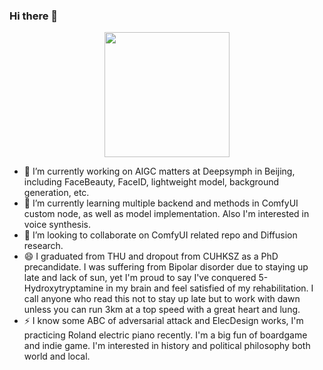 ### Hi there 👋
<div id="header" align="center">
  <img src="https://media.giphy.com/media/smGCEo5zsAXtK4bqAT/giphy.gif" width="200"/>
</div>

- 🔭 I’m currently working on AIGC matters at Deepsymph in Beijing, including FaceBeauty, FaceID, lightweight model, background generation, etc.
- 🌱 I’m currently learning multiple backend and methods in ComfyUI custom node, as well as model implementation. Also I'm interested in voice synthesis.
- 👯 I’m looking to collaborate on ComfyUI related repo and Diffusion research.
- 😄 I graduated from THU and dropout from CUHKSZ as a PhD precandidate. I was suffering from Bipolar disorder due to staying up late and lack of sun, yet I'm proud to say I've conquered 5-Hydroxytryptamine in my brain and feel satisfied of my rehabilitation. I call anyone who read this not to stay up late but to work with dawn unless you can run 3km at a top speed with a great heart and lung.
- ⚡ I know some ABC of adversarial attack and ElecDesign works, I'm practicing Roland electric piano recently. I'm a big fun of boardgame and indie game. I'm interested in history and political philosophy both world and local.
<!--
**YacratesWyh/YacratesWyh** is a ✨ _special_ ✨ repository because its `README.md` (this file) appears on your GitHub profile.

Here are some ideas to get you started:

- 🔭 I’m currently working on ...
- 🌱 I’m currently learning ...
- 👯 I’m looking to collaborate on ...
- 🤔 I’m looking for help with ...
- 💬 Ask me about ...
- 📫 How to reach me: ...
- 😄 Pronouns: ...
- ⚡ Fun fact: ...
-->
